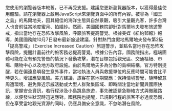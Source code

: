 您使用的瀏覽器版本較舊，已不再受支援。建議您更新瀏覽器版本，以獲得最佳使用體驗。請在瀏覽器上啟用JavaScript來瀏覽頁面中的所有內容。被譽為「國王之島」的馬爾地夫，因其絕佳的海洋生態與自然景觀，吸引大量觀光客，許多台灣人也會前往當地度蜜月、拍婚紗。然而，美國國務院卻針對馬爾地夫發布旅遊警戒，指出當地存在恐怖攻擊風險，呼籲旅客提高警覺。根據美媒《紐約郵報》報導，美國國務院10月7日發布最新旅遊建議，針對熱門度假地馬爾地夫發布第2級「提高警戒」（Exercise Increased Caution）旅遊警示，並點名當地存在恐怖攻擊風險，提醒計畫前往的旅客務必提高警覺。根據公告內容，國務院指出，極端團體可能在沒有預先警告的情況下發動攻擊，潛在目標包括觀光區、交通樞紐、市場、購物中心以及地方政府設施。由於馬爾地夫多為分散的島嶼結構，官方特別提醒，若在偏遠島嶼發生意外事件，當地執法人員與救援單位的反應時間可能會比平時更久，增加應變風險。美方建議，旅客在當地期間應：保持情境警覺，隨時留意周遭環境、避免靠近示威活動或大型人群聚集區域、即時關注當地新聞與國際快訊，掌握安全資訊，若行程涉及小島跳島旅遊，事先確認緊急聯絡方式與撤離路線，以便發生狀況時迅速應對。國務院也提醒，已規劃行程的旅客不必過度恐慌，但在享受當地觀光資源的同時，仍應具備安全意識，不忽略潛在風險。